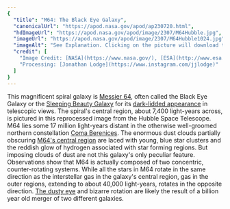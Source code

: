 ```yaml
---
{
  "title": "M64: The Black Eye Galaxy",
  "canonicalUrl": "https://apod.nasa.gov/apod/ap230720.html",
  "hdImageUrl": "https://apod.nasa.gov/apod/image/2307/M64Hubble.jpg",
  "imageUrl": "https://apod.nasa.gov/apod/image/2307/M64Hubble1024.jpg",
  "imageAlt": "See Explanation. Clicking on the picture will download the highest resolution version available.",
  "credit": [
    "Image Credit: [NASA](https://www.nasa.gov/), [ESA](http://www.esa.int/), [Hubble](https://www.nasa.gov/mission_pages/hubble/story/index.html), [HLA](https://hla.stsci.edu/)",
    "Processing: [Jonathan Lodge](https://www.instagram.com/jjlodge)"
  ]
}
---
```


This magnificent spiral galaxy is [Messier 64](http://messier.seds.org/m/m064.html), often called the Black Eye Galaxy or the [Sleeping Beauty Galaxy](http://adsabs.harvard.edu/cgi-bin/bib_query?1994AJ....107..173R) for its [dark-lidded appearance](https://www.instagram.com/p/CuoQujIPmiq/) in telescopic views. The spiral's central region, about 7,400 light-years across, is pictured in this reprocessed image from the Hubble Space Telescope. M64 lies some 17 million light-years distant in the otherwise well-groomed northern constellation [Coma Berenices](http://hawastsoc.org/deepsky/com/index.html). The enormous dust clouds partially obscuring [M64's central region](https://hubblesite.org/contents/media/images/2004/04/1447-Image.html) are laced with young, blue star clusters and the reddish glow of hydrogen associated with star forming regions. But imposing clouds of dust are not this galaxy's only peculiar feature. Observations show that M64 is actually composed of two concentric, counter-rotating systems. While all the stars in M64 rotate in the same direction as the interstellar gas in the galaxy's central region, gas in the outer regions, extending to about 40,000 light-years, rotates in the opposite direction. [The dusty eye](https://www.nasa.gov/feature/goddard/2017/messier-64-the-black-eye-galaxy) and bizarre rotation are likely the result of a billion year old merger of two different galaxies.
